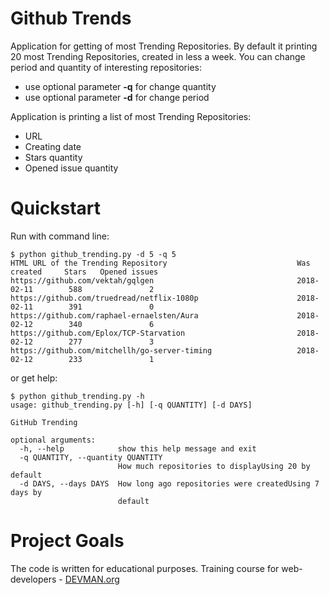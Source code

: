 # Github Trends

Application for getting of most Trending Repositories.
By default it printing 20 most Trending Repositories, created in less a week.
You can change period and quantity of interesting repositories:
 - use optional parameter **-q** for change quantity
 - use optional parameter **-d** for change period
 
Application is printing a list of most Trending Repositories:
 - URL
 - Creating date
 - Stars quantity
 - Opened issue quantity
 
# Quickstart
Run with command line:
 ```
$ python github_trending.py -d 5 -q 5
HTML URL of the Trending Repository                             Was created     Stars   Opened issues
https://github.com/vektah/gqlgen                                2018-02-11        588               2
https://github.com/truedread/netflix-1080p                      2018-02-11        391               0
https://github.com/raphael-ernaelsten/Aura                      2018-02-12        340               6
https://github.com/Eplox/TCP-Starvation                         2018-02-12        277               3
https://github.com/mitchellh/go-server-timing                   2018-02-12        233               1
```
or get help:
```
$ python github_trending.py -h
usage: github_trending.py [-h] [-q QUANTITY] [-d DAYS]

GitHub Trending

optional arguments:
  -h, --help            show this help message and exit
  -q QUANTITY, --quantity QUANTITY
                        How much repositories to displayUsing 20 by default
  -d DAYS, --days DAYS  How long ago repositories were createdUsing 7 days by
                        default
```
# Project Goals

The code is written for educational purposes. Training course for web-developers - [DEVMAN.org](https://devman.org)
